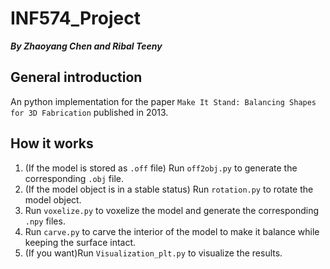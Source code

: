 # INF574_Project 
***By Zhaoyang Chen and Ribal Teeny***
## General introduction
An python implementation for the paper ```Make It Stand: Balancing Shapes for 3D Fabrication``` published in 2013.
## How it works
1. (If the model is stored as ```.off``` file) Run ```off2obj.py``` to generate the corresponding ```.obj``` file.
2. (If the model object is in a stable status) Run ```rotation.py``` to rotate the model object.
3. Run ```voxelize.py``` to voxelize the model and generate the corresponding ```.npy``` files.
4. Run ```carve.py``` to carve the interior of the model to make it balance while keeping the surface intact.
5. (If you want)Run ```Visualization_plt.py``` to visualize the results.
